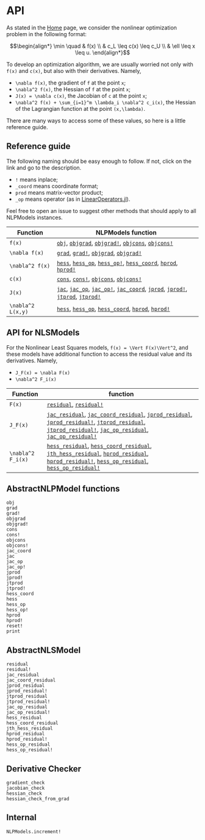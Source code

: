 # API

As stated in the [Home](@ref) page, we consider the nonlinear optimization
problem in the following format:
```math
\begin{align*}
\min \quad & f(x) \\
& c_L \leq c(x) \leq c_U \\
& \ell \leq x \leq u.
\end{align*}
```
To develop an optimization algorithm, we are usually worried not only with
``f(x)`` and ``c(x)``, but also with their derivatives.
Namely,

- ``\nabla f(x)``, the gradient of ``f`` at the point ``x``;
- ``\nabla^2 f(x)``, the Hessian of ``f`` at the point ``x``;
- ``J(x) = \nabla c(x)``, the Jacobian of ``c`` at the point ``x``;
- ``\nabla^2 f(x) + \sum_{i=1}^m \lambda_i \nabla^2 c_i(x)``,
  the Hessian of the Lagrangian function at the point ``(x,\lambda)``.

There are many ways to access some of these values, so here is a little
reference guide.

## Reference guide

The following naming should be easy enough to follow.
If not, click on the link and go to the description.

- `!` means inplace;
- `_coord` means coordinate format;
- `prod` means matrix-vector product;
- `_op` means operator (as in [LinearOperators.jl](https://github.com/JuliaSmoothOptimizers/LinearOperators.jl)).

Feel free to open an issue to suggest other methods that should apply to all
NLPModels instances.

| Function          | NLPModels function                                                                                                                                                                                   |
|-------------------|-------------------------------------------|
| ``f(x)``            | [`obj`](@ref), [`objgrad`](@ref), [`objgrad!`](@ref), [`objcons`](@ref), [`objcons!`](@ref) |
| ``\nabla f(x)``     | [`grad`](@ref), [`grad!`](@ref), [`objgrad`](@ref), [`objgrad!`](@ref) |
| ``\nabla^2 f(x)``   | [`hess`](@ref), [`hess_op`](@ref), [`hess_op!`](@ref), [`hess_coord`](@ref), [`hprod`](@ref), [`hprod!`](@ref) |
| ``c(x)``            | [`cons`](@ref), [`cons!`](@ref), [`objcons`](@ref), [`objcons!`](@ref) |
| ``J(x)``            | [`jac`](@ref), [`jac_op`](@ref), [`jac_op!`](@ref), [`jac_coord`](@ref), [`jprod`](@ref), [`jprod!`](@ref), [`jtprod`](@ref), [`jtprod!`](@ref) |
| ``\nabla^2 L(x,y)`` | [`hess`](@ref), [`hess_op`](@ref), [`hess_coord`](@ref), [`hprod`](@ref), [`hprod!`](@ref) |

## API for NLSModels

For the Nonlinear Least Squares models, ``f(x) = \Vert F(x)\Vert^2``,
and these models have additional function to access the residual value
and its derivatives. Namely,

- ``J_F(x) = \nabla F(x)``
- ``\nabla^2 F_i(x)``

| Function            | function |
|---------------------|---|
| ``F(x)``            | [`residual`](@ref), [`residual!`](@ref) |
| ``J_F(x)``          | [`jac_residual`](@ref), [`jac_coord_residual`](@ref), [`jprod_residual`](@ref), [`jprod_residual!`](@ref), [`jtprod_residual`](@ref), [`jtprod_residual!`](@ref), [`jac_op_residual`](@ref), [`jac_op_residual!`](@ref) |
| ``\nabla^2 F_i(x)`` | [`hess_residual`](@ref), [`hess_coord_residual`](@ref), [`jth_hess_residual`](@ref), [`hprod_residual`](@ref), [`hprod_residual!`](@ref), [`hess_op_residual`](@ref), [`hess_op_residual!`](@ref) |


## AbstractNLPModel functions

```@docs
obj
grad
grad!
objgrad
objgrad!
cons
cons!
objcons
objcons!
jac_coord
jac
jac_op
jac_op!
jprod
jprod!
jtprod
jtprod!
hess_coord
hess
hess_op
hess_op!
hprod
hprod!
reset!
print
```

## AbstractNLSModel

```@docs
residual
residual!
jac_residual
jac_coord_residual
jprod_residual
jprod_residual!
jtprod_residual
jtprod_residual!
jac_op_residual
jac_op_residual!
hess_residual
hess_coord_residual
jth_hess_residual
hprod_residual
hprod_residual!
hess_op_residual
hess_op_residual!
```

## Derivative Checker

```@docs
gradient_check
jacobian_check
hessian_check
hessian_check_from_grad
```

## Internal

```@docs
NLPModels.increment!
```
